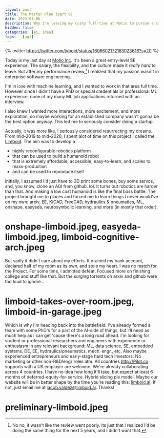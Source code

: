```yaml
---
layout: post
title: The Master Plan (part 0)
date: 2023-01-06
description: Why I'm leaving my cushy full-time at Motio to pursue a crazy idea.
hidden: false
categories: [ai, idea]
tags:   [agi]
---
```


{% twitter https://twitter.com/jvboid/status/1606602172183023616?s=20 %}

Today is my last day at [Motio Inc](https://www.motio.com/). It's been a great entry-level SE experience. The salary, the flexibility, and the culture made it *really hard* to leave. But after my performance review,[^1] I realized that my passion wasn't in enterprise software engineering.

[^1]: No no, it wasn't like the review went poorly. Its just that I realized I'd be doing the same thing for the next 5 years, and I didn't want that.

I'm in love with machine learning, and I wanted to work in that area full time. However since I didn't have a PhD or special credentials or professional ML experience, none of my many ML job applications returned with an interview.

I also knew I wanted more interactions, more excitement, and more exploration, so maybe working for an established company wasn't gonna be the best option anyway. This led me to seriously consider doing a startup.

Actually, it was more like, I seriously considered resurrecting my dreams. From mid-2019 to mid-2020, I spent alot of time on this project I called the [Limboid](https://github.com/Limboid/old-limboid-robot). The aim was to develop a

- highly reconfigurable robotics platform
- that can be used to build a humanoid robot
- that is extremely affordable, accessible, easy-to-learn, and scales to mass-production
- and can be used to reproduce itself

Initially, I assumed I'd just have to 3D print some bones, buy some servos, and, you know, clone an AGI from github. lol. It turns out robotics are harder than that. And making a low cost humanoid is like the final boss battle. The project brought me to places and forced me to learn things I never would've on my own: arxiv, EE, KiCAD, FreeCAD, hydraulics & pneumatics, ML, onshape, easyeda, neurosymbolic learning, and more (in mostly that order).

# onshape-limboid.jpeg, easyeda-limboid.jpeg, limboid-cognitive-arch.jpeg

But sadly it didn't care about my efforts. It drained my bank account, declared half of my room as its own, and stole my heart. I was no match for the Project. For some time, I admitted defeat. Focused more on finishing college and stuff like that. But the surging torrents on arxiv and github were too loud to ignore…

# limboid-takes-over-room.jpeg, limboid-in-garage.jpeg

Which is why I'm heading back into the battlefield. I've already formed a team with some PhD's for a part of the AI-side of things, but I'll need as much help as I can get 'cause there's a long road ahead. I'm looking for student or professional researchers and engineers with experience or enthusiasm in any relevant background: ML, data science, SE, embedded systems, DE, EE, hydraulics/pneumatics, mech. engr., etc. Also maybe experienced entrepreneurs and early-stage hard tech investors. No marketing or other non-R&D/engr roles atm. All countries http://Pilot.co supports with a US employer are welcome. We're already collaborating across 4 countries. I have no idea how long it'll take, but expect at least 6 months of deferred-equity-for-service. Hybrid slicing pie model. Maybe our website will be in better shape by the time you're reading this: [limboid.ai](https://limboid.ai/). If not, just email me at [jacob.valdez@limboid.ai](mailto:jacob.valdez@limboid.ai). Thanks!

# preliminary-limboid.jpeg